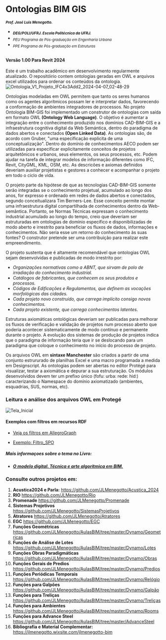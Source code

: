 # Ontologias BIM GIS
<sub> **_Prof. José Luis Menegotto._**</sub> 
+ <sub> **_DEG/POLI/UFRJ. Escola Politécnica da UFRJ._**</sub>
+ <sub> _PEU Programa de Pós-graduação em Engenharia Urbana_</sub>
+ <sub> _PPE Programa de Pós-graduação em Estruturas_</sub>
## 
#### **Versão 1.00 Para Revit 2024**

Este é um trabalho acadêmico em desenvolvimento regularmente atualizado. O repositóirio contem ontologias geradas em OWL e arquivos excel utilizados para ordenar os conteúdos da ontologia. 
![Ontologia_V1_Projeto_IFC4x3Add2_2024-04-07_02-48-29](https://github.com/JLMenegotto/OntologiaBIM/assets/9437020/322f892a-a07f-4c29-b807-b61174368bad)

Ontologias modeladas em OWL permitem que tanto os seres humanos como os agentes algorítmicos possam ler e interpretar dados, favorecendo a conformação de ambientes integradores de processos. No projeto Ontologia BIM-GIS foi implementado um construtor de ontologias com saída em formato OWL **(Ontology Web Language)**. O objetivo é aumentar a integração entre o conhecimento produzido nos domínios CAD-BIM-GIS e a infraestrutura cognitiva digital da Web Semántica, dentro do paradigma de dados abertos e conectados **(Open Linked Data)**. 
As ontologias são, de acordo com Gruber, "uma especificação explicita de uma conceptualização". Dentro do domínio de conhecimentos AECO podem ser utilizadas para especificar explicitamente conceitos de projetos arquitetônicos e urbanos, seus elementos, os seus processos, etc. Podem ajudar na tarefa de integrar modelos de informação diferentes como IFC, Revit, CityGML, KML, OSM, etc. As descricões e axiomas definidos deveriam auxiliar projetistas e gestores a conhecer e acompanhar o projeto em todo o ciclo de vida.

O projeto parte da hipótese de que as tecnologias CAD-BIM-GIS somente serão integradas se o conhecimento projetual, acumulado ao longo dos anos, for expresso e ordenado em redes de dados abertos e conectados, segundo conceitualizara Tim Berners-Lee. Esse conceito permite montar uma infraestrutura digital compartilhada de conhecimentos dentro da Web-semântica. Portanto, se Normas Técnicas expressam o conhecimento industrial acumulado ao longo do tempo, creio que deveriam ser estruturadas em ontologias de domínio específico e disponibilizadas de modo aberto e irrestrito para beneficiar os fluxos de dados, informações e conhecimentos. Não seria esse um retorno do conhecimento às suas fontes? O construtor pretende ser uma contribuição para realizar este empreendimento.

O projeto sustenta que é altamente recomendável que ontologias OWL sejam desenvolvidas e publicadas de modo irrestrito por:

* _Organizações normativas como a ABNT, que sirvam de polo de irradiação do conhecimento industrial._
* _Catálogos de fabricantes, que conhecem os seus produtos e processos._
* _Códigos de Edificações e Regulamentos, que definem as vocações morfológicas das cidades._
* _Cada projeto novo construído, que carrega implícito consigo novos conhecimentos._
* _Cada projeto existente, que carrega conhecimentos latentes._

Estruturas axiomáticas ontológicas deveriam ser publicadas para melhorar os fluxos de verificação e validação de projetos num processo aberto que poderia acontecer sistematicamente de modo contínuo e permanente durante o projeto. A evolução dos sistemas de produção de projetos indica que o paradigma de informação teria que ir se deslocando para um paradigma que coloque o conhecimento no início do processo de projeto. 

Os arquivos OWL em **sintaxe Manchester** são criados a partir de uma conjunto estrururado de planilhas Excel e uma macro programada a medida em Designscript. As ontologias podem ser abertas no editor Protégé para visualizar, testar a axiomática e depurar a sua estruturação. Os módulos desenvolvidos devem ter um prefixo único (fofu: urba: rede: hid:) caracterizando o Namespace do domínio axiomatizado (ambientes, esquadrias, SUS, normas, etc).

### **Leitura e análise dos arquivos OWL em Protegé**
![Tela_Inicial](https://user-images.githubusercontent.com/9437020/226172682-0c1a09aa-7069-428d-a8b8-fe8abb9ea39c.PNG)

#### **Exemplos com filtros em recursos RDF**
- [Veja os filtros em AllegroGraph ](https://ag132vl3gqf5dw9c.allegrograph.cloud/webview/repositories/OBIM/exec-query/anonymous/sa6FJP-X4BPF_g530CfyR/results?text=Select+%3Fs+%3Fo+%0A++++Where%0A++++%7B%0A+++++++++++%3Fs++arq%3Adescri%C3%A7%C3%A3o+%3Fo+.%0A+++++++++++filter+%28contains+%28str+%28%3Fo%29%2C+%22Quarto%22%29%29+%0A++++%7D&language=SPARQL)

- [Exemplo: Filtro_SPO](https://ag132vl3gqf5dw9c.allegrograph.cloud/classic-webview#/repositories/OBIM/query/d/%23%20View%20triples%0ASELECT%20?s%20?p%20?o%20%7B%20?s%20?p%20?o%20.%20%7D)

##### Mais informaçoes sobre o tema no Livro:
- [**_O modelo digital. Técnica e arte algorítmica em BIM._**](https://www.amazon.com.br/Modelo-Digital-T%C3%A9cnica-Arte-Algor%C3%ADtmica/dp/6589367833/ref=zg_bs_g_7841300011_sccl_40/140-7766966-1834631?psc=1)

### Consulte outros projetos em:

   1. **Acustica2024 e Parla:**         https://github.com/JLMenegotto/Acustica_2024
   2. **RIO**                           https://github.com/JLMenegotto/Rio
   3. **Promenade**                     https://github.com/JLMenegotto/Promenade
   4. **Sistemas Projetivos**           https://github.com/JLMenegotto/SistemasProjetivos
   5. **Atratores**                     https://github.com/JLMenegotto/Atratores
   6. **EGC**                           https://github.com/JLMenegotto/EGC
   7. **Funções Geométricas**           https://github.com/JLMenegotto/AulasBIM/tree/master/Dynamo/Geometricas
   8. **Funções de Análise de Lotes**   https://github.com/JLMenegotto/AulasBIM/tree/master/Dynamo/Lotes
   9. **Funções Obras Paradigmáticas**  https://github.com/JLMenegotto/AulasBIM/tree/master/Dynamo/Obras
  10. **Funções Gerais de Predios**     https://github.com/JLMenegotto/AulasBIM/tree/master/Dynamo/Predios
  11. **Funções Periódicas Temporais**  https://github.com/JLMenegotto/AulasBIM/tree/master/Dynamo/Relógio
  12. **Funções para Galpões**          https://github.com/JLMenegotto/AulasBIM/tree/master/Dynamo/Galpão
  13. **Funções para Treliças**         https://github.com/JLMenegotto/AulasBIM/tree/master/Dynamo/Treliças
  14. **Funções para Ambientes**        https://github.com/JLMenegotto/AulasBIM/tree/master/Dynamo/Rooms
  15. **Funções para Advance Steel**    https://github.com/JLMenegotto/AulasBIM/tree/master/AdvanceSteel   
  16. **Bibliografia e Material Complementar:** https://jlmenegotto.wixsite.com/jlmenegotto-bim

